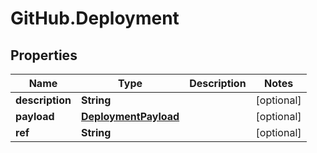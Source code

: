 # GitHub.Deployment

## Properties

Name | Type | Description | Notes
------------ | ------------- | ------------- | -------------
**description** | **String** |  | [optional] 
**payload** | [**DeploymentPayload**](DeploymentPayload.md) |  | [optional] 
**ref** | **String** |  | [optional] 


